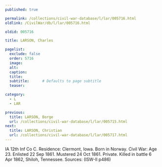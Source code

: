 ```yaml
---
published: true

permalink: /collections/civil-war-database/l/lar/005716.html
oldlink: /CivilWar/db/l/lar/005716.html

oldid: 005716

title: LARSON, Charles

pagelist:
  exclude: false
  order: 5716
  image: 
  alt:
  caption:
  title:
  subtitle:      # Defaults to page subtitle
  teaser:

category: 
  - L 
  - LAR

previous:
  title: LARSON, Borge
  url: /collections/civil-war-database/l/lar/005715.html  
next:
  title: LARSON, Christian
  url: /collections/civil-war-database/l/lar/005717.html   
---
```

IA 12th Inf Co C. Residence: Clermont, Iowa. Born in Norway. Civil War: Age 23. Enlisted 22 Sep 1861. Mustered 24 Oct 1861. Private. Killed in battle 6 Apr 1862, Shiloh, Tennessee. Sources: (ISW-II p486)